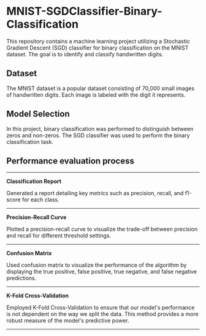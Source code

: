 # MNIST-SGDClassifier-Binary-Classification
This repository contains a machine learning project utilizing a Stochastic Gradient Descent (SGD) classifier for binary classification on the MNIST dataset. The goal is to identify and classify handwritten digits.

## Dataset
The MNIST dataset is a popular dataset consisting of 70,000 small images of handwritten digits. Each image is labeled with the digit it represents.

## Model Selection
In this project, binary classification was performed to distinguish between zeros and non-zeros. The SGD classifier was used to perform the binary classification task.

## Performance evaluation process


***

**Classification Report**

Generated a report detailing key metrics such as precision, recall, and f1-score for each class.

***

**Precision-Recall Curve**

Plotted a precision-recall curve to visualize the trade-off between precision and recall for different threshold settings.

***

**Confusion Matrix**

Used confusion matrix to visualize the performance of the algorithm by displaying the true positive, false positive, true negative, and false negative predictions.

***

**K-Fold Cross-Validation**

Employed K-Fold Cross-Validation to ensure that our model's performance is not dependent on the way we split the data. This method provides a more robust measure of the model's predictive power.

***
